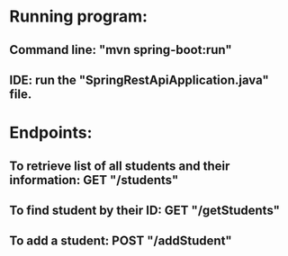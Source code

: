 # Running program:
## Command line: "mvn spring-boot:run"<br>
## IDE: run the "SpringRestApiApplication.java" file.<br>

# Endpoints:
## To retrieve list of all students and their information: GET "/students"<br>
## To find student by their ID: GET "/getStudents"<br>
## To add a student: POST "/addStudent"<br>
  
